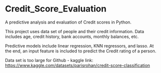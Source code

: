 # Credit_Score_Evaluation
A predictive analysis and evaluation of Credit scores in Python.

This project uses data set of people and their credit information. Data includes age, credit history, bank accounts, monthly balances, etc. 

Predictive models include linear regression, KNN regressors, and lasso. At the end, an input feature is included to predict the Credit rating of a person.

Data set is too large for Github - kaggle link: https://www.kaggle.com/datasets/parisrohan/credit-score-classification
